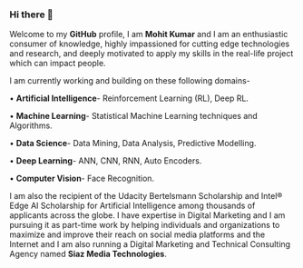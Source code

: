 ### Hi there 👋

Welcome to my **GitHub** profile, I am **Mohit Kumar** and I am an enthusiastic consumer of knowledge, highly impassioned for cutting edge technologies and research, and deeply motivated to apply my skills in the real-life project which can impact people.

I am currently working and building on these following domains-

•	**Artificial Intelligence**- Reinforcement Learning (RL), Deep RL.

•	**Machine Learning**- Statistical Machine Learning techniques and Algorithms.

•	**Data Science**- Data Mining, Data Analysis, Predictive Modelling.

•	**Deep Learning**- ANN, CNN, RNN, Auto Encoders.

•	**Computer Vision**- Face Recognition.

I am also the recipient of the Udacity Bertelsmann Scholarship and Intel® Edge AI Scholarship for Artificial Intelligence among thousands of applicants across the globe. 
I have expertise in Digital Marketing and I am pursuing it as part-time work by helping individuals and organizations to maximize and improve their reach on social media platforms and the Internet and I am also running a Digital Marketing and Technical Consulting Agency named **Siaz Media Technologies**.



